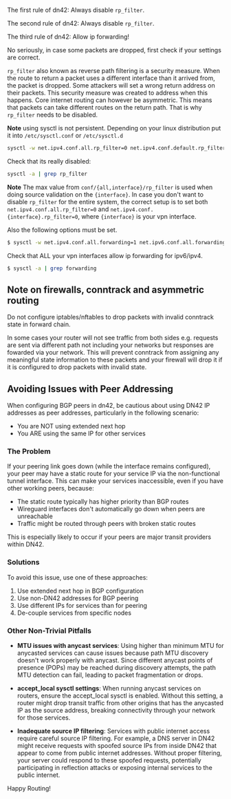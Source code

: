 The first rule of dn42: Always disable `rp_filter`. 

The second rule of dn42: Always disable `rp_filter`. 

The third rule of dn42: Allow ip forwarding!

No seriously, in case some packets are dropped, first check if your settings are correct.

`rp_filter` also known as reverse path filtering is a security measure. 
When the route to return a packet uses a different interface than it arrived from, the packet is dropped. 
Some attackers will set a wrong return address on their packets. This security measure was created to address when this happens. Core internet routing can however be asymmetric. This means that packets can take different routes on the return path.
That is why `rp_filter` needs to be disabled.

**Note** using sysctl is not persistent. Depending on your linux distribution put it into `/etc/sysctl.conf` or `/etc/sysctl.d`

```sh
sysctl -w net.ipv4.conf.all.rp_filter=0 net.ipv4.conf.default.rp_filter=0
```

Check that its really disabled:
```sh
sysctl -a | grep rp_filter
```

**Note** The max value from `conf/{all,interface}/rp_filter` is used when doing source validation on the `{interface}`. In case you don't want to disable `rp_filter` for the entire system, the correct setup is to set both `net.ipv4.conf.all.rp_filter=0` and `net.ipv4.conf.{interface}.rp_filter=0`, where `{interface}` is your vpn interface.

Also the following options must be set.
```sh
$ sysctl -w net.ipv4.conf.all.forwarding=1 net.ipv6.conf.all.forwarding=1
```

Check that ALL your vpn interfaces allow ip forwarding for ipv6/ipv4.
```sh
$ sysctl -a | grep forwarding
```

## Note on firewalls, conntrack and asymmetric routing

Do not configure iptables/nftables to drop packets with invalid conntrack state in forward chain.

In some cases your router will not see traffic from both sides e.g. requests are sent via different path not including your networks
but responses are fowarded via your network. This will prevent conntrack from assigning any meaningful state information to these packets
and your firewall will drop it if it is configured to drop packets with invalid state.


## Avoiding Issues with Peer Addressing

When configuring BGP peers in dn42, be cautious about using DN42 IP addresses as peer addresses, particularly in the following scenario:
- You are NOT using extended next hop
- You ARE using the same IP for other services

### The Problem
If your peering link goes down (while the interface remains configured), your peer may have a static route for your service IP via the non-functional tunnel interface. This can make your services inaccessible, even if you have other working peers, because:
- The static route typically has higher priority than BGP routes
- Wireguard interfaces don't automatically go down when peers are unreachable
- Traffic might be routed through peers with broken static routes

This is especially likely to occur if your peers are major transit providers within DN42.

### Solutions
To avoid this issue, use one of these approaches:
1. Use extended next hop in BGP configuration
2. Use non-DN42 addresses for BGP peering
3. Use different IPs for services than for peering
4. De-couple services from specific nodes

### Other Non-Trivial Pitfalls
- **MTU issues with anycast services**: Using higher than minimum MTU for anycasted services can cause issues because path MTU discovery doesn't work properly with anycast. Since different anycast points of presence (POPs) may be reached during discovery attempts, the path MTU detection can fail, leading to packet fragmentation or drops.

- **accept_local sysctl settings**: When running anycast services on routers, ensure the accept_local sysctl is enabled. Without this setting, a router might drop transit traffic from other origins that has the anycasted IP as the source address, breaking connectivity through your network for those services.

- **Inadequate source IP filtering**: Services with public internet access require careful source IP filtering. For example, a DNS server in DN42 might receive requests with spoofed source IPs from inside DN42 that appear to come from public internet addresses. Without proper filtering, your server could respond to these spoofed requests, potentially participating in reflection attacks or exposing internal services to the public internet.

Happy Routing!